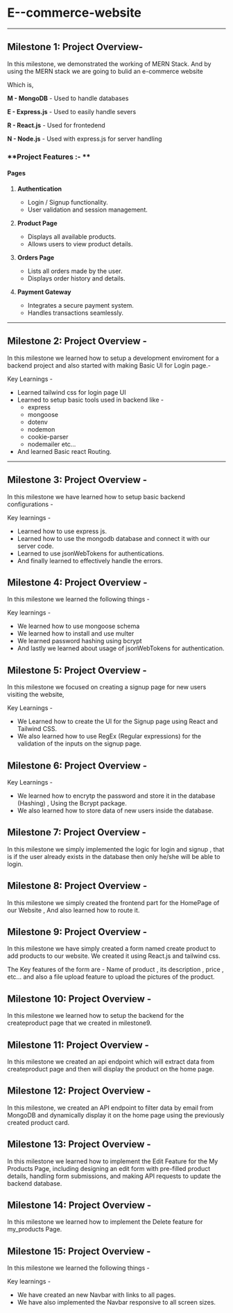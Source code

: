 # E--commerce-website

****
## Milestone 1: Project Overview-

In this milestone, we demonstrated the working of MERN Stack. And by using the MERN stack we are going to bulid an e-commerce website

Which is,

**M - MongoDB** - Used to handle databases

**E - Express.js** -  Used to easily handle severs

**R - React.js** - Used for frontedend

**N - Node.js** - Used with express.js for server handling

### **Project Features :- **

#### **Pages**
1. **Authentication**
   - Login / Signup functionality.
   - User validation and session management.

2. **Product Page**
   - Displays all available products.
   - Allows users to view product details.

3. **Orders Page**
   - Lists all orders made by the user.
   - Displays order history and details.

4. **Payment Gateway**
   - Integrates a secure payment system.
   - Handles transactions seamlessly.
****



## Milestone 2: Project Overview - 

In this milestone we learned how to setup a development enviroment for a backend project and also started with making Basic UI for Login page.-

Key Learnings - 

- Learned tailwind css for login page UI
- Learned to setup basic tools used in backend like -
  -  express
  -  mongoose
  -  dotenv
  -  nodemon
  -  cookie-parser
  -  nodemailer etc...
- And learned Basic react Routing.

****


## Milestone 3: Project Overview - 

In this milestone we have learned how to setup basic backend configurations - 

Key learnings -

- Learned how to use express js.
- Learned how to use the mongodb database and connect it with our server code.
- Learned to use jsonWebTokens for authentications.
- And finally learned to effectively handle the errors.


## Milestone 4: Project Overview -

In this milestone we learned the following things -

Key learnings - 

- We learned how to use mongoose schema
- We learned how to install and use multer
- We learned password hashing using bcrypt
- And lastly we learned about usage of jsonWebTokens for authentication.

## Milestone 5: Project Overview - 

In this milestone we focused on creating a signup page for new users visiting the website,

Key Learnings - 

- We Learned how to create the UI for the Signup page using React and Tailwind CSS.
- We also learned how to use RegEx (Regular expressions) for the validation of the inputs on the signup page.


## Milestone 6: Project Overview -

Key Learnings -

- We learned how to encrytp the password and store it in the database (Hashing) , Using the Bcrypt package.
- We also learned how to store data of new users inside the database.


## Milestone 7: Project Overview - 

In this milestone we simply implemented the logic for login and signup , that is if the user already exists in the database then only he/she will be able to login.


## Milestone 8: Project Overview - 

In this milestone we simply created the frontend part for the HomePage of our Website , And also learned how to route it.

## Milestone 9: Project Overview -

In this milestone we have simply created a form named create product to add products to our website. We created it using React.js and tailwind css.

The Key features of the form are - Name of product , its description , price , etc... and also a file upload feature to upload the pictures of the product.

## Milestone 10: Project Overview -

In this milestone we learned how to setup the backend for the createproduct page that we created in milestone9.


## Milestone 11: Project Overview - 

In this milestone we created an api endpoint which will extract data from createproduct page and then will display the product on the home page.

## Milestone 12: Project Overview - 

In this milestone, we created an API endpoint to filter data by email from MongoDB and dynamically display it on the home page using the previously created product card.

## Milestone 13: Project Overview - 

In this milestone we learned how to implement the Edit Feature for the My Products Page, including designing an edit form with pre-filled product details, handling form submissions, and making API requests to update the backend database.

## Milestone 14: Project Overview -

In this milestone we learned how to implement the Delete feature for my_products Page.


## Milestone 15: Project Overview -

In this milestone we learned the following things -

Key learnings - 

- We have created an new Navbar with links to all pages.
- We have also implemented the Navbar responsive to all screen sizes.

